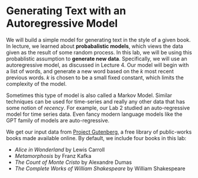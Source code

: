 # Generating Text with an Autoregressive Model

We will build a simple model for generating text in the style of a given book. In lecture, we learned about **probabalistic models**, which views the data given as the result of some random process. In this lab, we will be using this probablistic assumption to **generate new data**. Specifically, we will use an autoregressive model, as discussed in Lecture 4. Our model will begin with a list of words, and generate a new word based on the $k$ most recent previous words. $k$ is chosen to be a small fixed constant, which limits the complexity of the model.

Sometimes this type of model is also called a Markov Model. Similar techniques can be used for time-series and really any other data that has some notion of _recency_. For example, our Lab 2 studied an auto-regressive model for time series data. Even fancy modern language models like the GPT family of models are auto-regressive.

We get our input data from [Project Gutenberg](https://www.gutenberg.org/), a free library of public-works books made available online. By default, we include four books in this lab:
- _Alice in Wonderland_ by Lewis Carroll
- _Metamorphosis_ by Franz Kafka
- _The Count of Monte Cristo_ by Alexandre Dumas
- _The Complete Works of William Shakespeare_ by William Shakespeare


